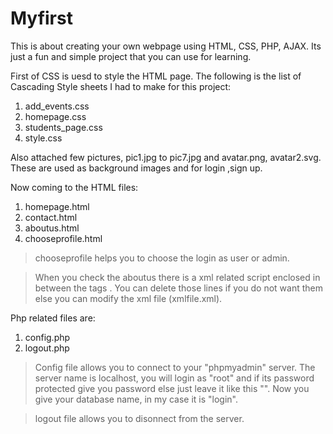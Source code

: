 # Myfirst
This is about creating your own webpage using HTML, CSS, PHP, AJAX. Its just a fun and simple project that you can use for learning.

First of CSS is uesd to style the HTML page. The following is the list of Cascading Style sheets I had to make for this project:
1. add_events.css
2. homepage.css
3. students_page.css
4. style.css

Also attached few pictures, pic1.jpg to pic7.jpg and avatar.png, avatar2.svg. These are used as background images and for login ,sign up.

Now coming to the HTML files:
1. homepage.html
2. contact.html
3. aboutus.html
4. chooseprofile.html

> chooseprofile helps you to choose the login as user or admin.

> When you check the aboutus there is a xml related script enclosed in between the tags <script>.... </script>. You can delete those lines if you do not want them else you can modify the xml file (xmlfile.xml).

Php related files are:
1. config.php 
2. logout.php

> Config file allows you to connect to your "phpmyadmin" server. The server name is localhost, you will login as "root" and if its password protected give you password else just leave it like this "". Now you give your database name, in my case it is "login".

> logout file allows you to disonnect from the server.



